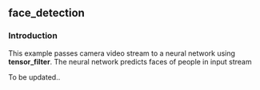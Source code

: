 ## face_detection
### Introduction

This example passes camera video stream to a neural network using **tensor_filter**. The neural network predicts faces of people in input stream

To be updated..

